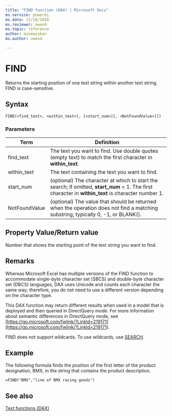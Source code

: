 ```yaml
---
title: "FIND function (DAX) | Microsoft Docs"
ms.service: powerbi 
ms.date: 12/10/2018
ms.reviewer: owend
ms.topic: reference
author: minewiskan
ms.author: owend

---
```

# FIND
Returns the starting position of one text string within another text string. FIND is case-sensitive.  
  
## Syntax  
  
```dax
FIND(<find_text>, <within_text>[, [<start_num>][, <NotFoundValue>]])  
```
  
### Parameters  
  
|Term|Definition|  
|--------|--------------|  
|find_text|The text you want to find. Use double quotes (empty text) to match the first character in **within_text**. |
|within_text|The text containing the text you want to find.|  
|start_num|(optional) The character at which to start the search; if omitted, **start_num** = 1. The first character in **within_text** is character number 1.|  
|NotFoundValue|(optional) The value that should be returned when the operation does not find a matching substring, typically 0, -1, or BLANK().|  
  
## Property Value/Return value  
Number that shows the starting point of the text string you want to find.  
  
## Remarks  
Whereas Microsoft Excel has multiple versions of the FIND function to accommodate single-byte character set (SBCS) and double-byte character set (DBCS) languages, DAX uses Unicode and counts each character the same way; therefore, you do not need to use a different version depending on the character type.  
  
This DAX function may return different results when used in a model that is deployed and then queried in DirectQuery mode. For more information about semantic differences in DirectQuery mode, see [https://go.microsoft.com/fwlink/?LinkId=219171](https://go.microsoft.com/fwlink/?LinkId=219171).  

FIND does not support wildcards. To use wildcards, use [SEARCH](search-function-dax.md).
  
## Example  
The following formula finds the position of the first letter of the product designation, BMX, in the string that contains the product description.  
  
```dax
=FIND("BMX","line of BMX racing goods")  
```
  
## See also  
[Text functions &#40;DAX&#41;](text-functions-dax.md)  
  
